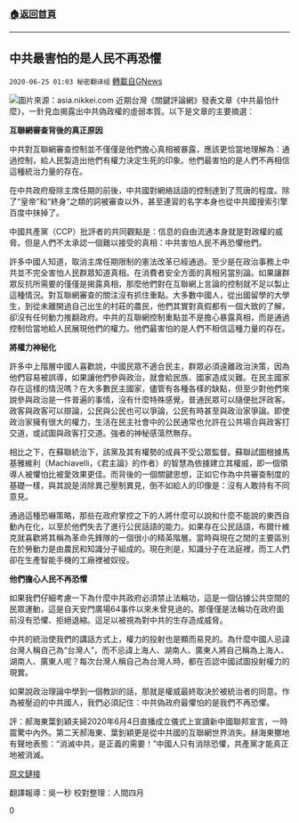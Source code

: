 ###  [:house:返回首頁](https://github.com/ourhimalayas/txt)
---

## 中共最害怕的是人民不再恐懼
`2020-06-25 01:03 秘密翻译组` [轉載自GNews](https://gnews.org/zh-hant/244851/)

![](https://s3.amazonaws.com/gnews-media-offload/wp-content/uploads/2020/06/25005751/cropped_image1-2.jpeg)圖片來源：asia.nikkei.com
近期台灣《關鍵評論網》發表文章《中共最怕什麼》，一針見血揭露出中共偽政權的虛弱本質。以下是文章的主要摘選：

**互聯網審查背後的真正原因**

中共對互聯網審查控制並不僅僅是他們擔心真相被暴露，應該更恰當地理解為：通過控制，給人民製造出他們有權力決定生死的印象。他們最害怕的是人們不再相信這種統治力量的存在。

在中共政府廢除主席任期的前後，中共國對網絡話語的控制達到了荒唐的程度。除了“皇帝”和“終身”之類的詞被審查以外，甚至連習的名字本身也從中共國搜索引擎百度中抹掉了。

中國共產黨（CCP）批評者的共同觀點是：信息的自由流通本身就是對政權的威脅。但是人們不太承認一個難以接受的真相：中共害怕人民不再恐懼他們。

許多中國人知道，取消主席任期限制的憲法改革已經通過。至少是在政治事務上中共並不完全害怕人民群眾知道真相。在消費者安全方面的真相另當別論。如果讓群眾反抗所需要的僅僅是揭露真相，那麼他們對在互聯網上言論的控制就不足以製止這種情況。對互聯網審查的關注沒有抓住重點。大多數中國人，從出國留學的大學生，到從未離開過自己出生的村莊的農民，他們其實對真假都有一個大致的了解，卻沒有任何動力推翻政府。中共的互聯網控制重點並不是擔心暴露真相，而是通過控制恰當地給人民展現他們的權力。他們最害怕的是人們不相信這種力量的存在。

**將權力神秘化**

許多中上階層中國人喜歡說，中國民眾不適合民主，群眾必須遠離政治決策，因為他們容易被誤導，如果讓他們參與政治，就會給民族、國家造成災難。在民主國家存在這樣的情況嗎？在大多數民主國家，儘管有各種各樣的缺點，但至少對他們來說參與政治是一件普遍的事情，沒有什麼特殊感覺，普通民眾可以隨便批評政客。政客與政客可以辯論，公民與公民也可以爭論，公民有時甚至與政治家爭論。即使政治家擁有很大的權力，生活在民主社會中的公民通常也允許在公共場合與政客打交道，或試圖與政客打交道。強者的神秘感蕩然無存。

相比之下，在蘇聯統治下，該黨及其有權勢的成員不受公眾監督。蘇聯試圖根據馬基雅維利（Machiavelli，《君主論》的作者）的智慧為依據建立其權威，即一個領導人被懼怕比被愛效果更佳。而背後的一個關鍵思想，正如它作為中共審查制度的基礎一樣，與其說是消除異己壓制異見，倒不如給人的印像是：沒有人敢持有不同意見。

通過這種恐嚇策略，那些在政府掌控之下的人將什麼可以說和什麼不能說的東西自動內在化，以至於他們失去了進行公民話語的能力。如果存在公民話語，布爾什維克就喜歡將其稱為革命先鋒隊的一個很小的精英階層。當時與現在之間的主要區別在於勞動力是由農民和知識分子組成的。現在則是，知識分子在法庭裡，而工人們卻在生產智能手機的工廠裡被奴役。

**他們擔心人民不再恐懼**

如果我們仔細考慮一下為什麼中共政府必須禁止法輪功，這是一個佔據公共空間的民眾運動，這是自天安門廣場64事件以來未曾見過的。那僅僅是法輪功在政府面前沒有恐懼、拒絕退縮。這足以被視為對中共的生存造成威脅。

中共的統治使我們的講話方式上，權力的投射也是顯而易見的。為什麼中國人忌諱台灣人稱自己為“台灣人”，而不忌諱上海人、湖南人、廣東人將自己稱為上海人、湖南人、廣東人呢？每次台灣人稱自己為台灣人時，都在否認中國試圖投射權力的現實。

如果說政治理論中學到一個教訓的話，那就是權威最終取決於被統治者的同意。作為被壓迫的中共國人，我們必須記住：中共偽政府最懼怕的是我們不再恐懼。

評：郝海東葉釗穎夫婦2020年6月4日直播成立儀式上宣讀新中國聯邦宣言，一時震驚中內外。第二天郝海東、葉釗穎更是從中共國的互聯網世界消失。赫海東擲地有聲地表態：“消滅中共，是正義的需要！”中國人只有消除恐懼，共產黨才能真正地被消滅。

[原文鏈接](https://international.thenewslens.com/article/136860)

翻譯報導：吳一秒
校對整理：人間四月

0
